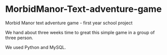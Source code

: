 # MorbidManor-Text-adventure-game

<p>Morbid Manor text adventure game - first year school project</p>
<p>We hand about three weeks time to great this simple game in a group of three person. </p>
<p>We used Python and MySQL.</p>

